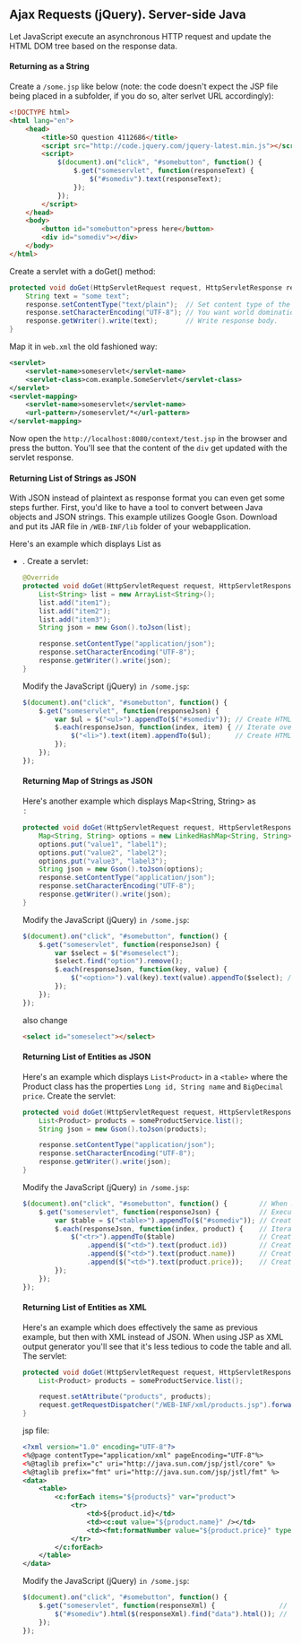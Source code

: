 ## Ajax Requests (jQuery). Server-side Java
Let JavaScript execute an asynchronous HTTP request and update the HTML DOM tree based on the response data.

#### Returning as a String
Create a `/some.jsp` like below (note: the code doesn't expect the JSP file being placed in a subfolder, if you do so, alter serlvet URL accordingly):
```html
<!DOCTYPE html>
<html lang="en">
    <head>
        <title>SO question 4112686</title>
        <script src="http://code.jquery.com/jquery-latest.min.js"></script>
        <script>
            $(document).on("click", "#somebutton", function() { 
                $.get("someservlet", function(responseText) {   
                    $("#somediv").text(responseText);           
                });
            });
        </script>
    </head>
    <body>
        <button id="somebutton">press here</button>
        <div id="somediv"></div>
    </body>
</html>
```
Create a servlet with a doGet() method:
```java
protected void doGet(HttpServletRequest request, HttpServletResponse response) throws ServletException, IOException {
    String text = "some text";
    response.setContentType("text/plain");  // Set content type of the response so that jQuery knows what it can expect.
    response.setCharacterEncoding("UTF-8"); // You want world domination, huh?
    response.getWriter().write(text);       // Write response body.
}
```
Map it in `web.xml` the old fashioned way:
```xml
<servlet>
    <servlet-name>someservlet</servlet-name>
    <servlet-class>com.example.SomeServlet</servlet-class>
</servlet>
<servlet-mapping>
    <servlet-name>someservlet</servlet-name>
    <url-pattern>/someservlet/*</url-pattern>
</servlet-mapping>
```
Now open the `http://localhost:8080/context/test.jsp` in the browser and press the button. You'll see that the content of the `div` get updated with the servlet response.

#### Returning List of Strings as JSON
With JSON instead of plaintext as response format you can even get some steps further. First, you'd like to have a tool to convert between Java objects and JSON strings. This example utilizes Google Gson. Download and put its JAR file in `/WEB-INF/lib` folder of your webapplication.

Here's an example which displays List<String> as <ul><li>. Create a servlet:
```java
@Override
protected void doGet(HttpServletRequest request, HttpServletResponse response) throws ServletException, IOException {
    List<String> list = new ArrayList<String>();
    list.add("item1");
    list.add("item2");
    list.add("item3");
    String json = new Gson().toJson(list);

    response.setContentType("application/json");
    response.setCharacterEncoding("UTF-8");
    response.getWriter().write(json);
}
```
Modify the JavaScript (jQuery) `in /some.jsp`:
```JavaScript
$(document).on("click", "#somebutton", function() {  
    $.get("someservlet", function(responseJson) {  
        var $ul = $("<ul>").appendTo($("#somediv")); // Create HTML <ul> element and append it to HTML DOM element with ID "somediv"
        $.each(responseJson, function(index, item) { // Iterate over the JSON array.
            $("<li>").text(item).appendTo($ul);      // Create HTML <li> element, set its text content with currently iterated item and append it to the <ul>.
        });
    });
});
```
#### Returning Map of Strings as JSON
Here's another example which displays Map<String, String> as <option>:
```java
protected void doGet(HttpServletRequest request, HttpServletResponse response) throws ServletException, IOException {
    Map<String, String> options = new LinkedHashMap<String, String>();
    options.put("value1", "label1");
    options.put("value2", "label2");
    options.put("value3", "label3");
    String json = new Gson().toJson(options);
    response.setContentType("application/json");
    response.setCharacterEncoding("UTF-8");
    response.getWriter().write(json);
}
```
Modify the JavaScript (jQuery) `in /some.jsp`:
```javascript
$(document).on("click", "#somebutton", function() {                "somebutton", execute the following function...
    $.get("someservlet", function(responseJson) {                 
        var $select = $("#someselect");                           
        $select.find("option").remove();                          
        $.each(responseJson, function(key, value) {               
            $("<option>").val(key).text(value).appendTo($select); // Create HTML <option> element, set its value with currently iterated key and its text content with currently iterated item and finally append it to the <select>.
        });
    });
});
```
also change
```html
<select id="someselect"></select>
```
#### Returning List of Entities as JSON
Here's an example which displays `List<Product>` in a `<table>` where the Product class has the properties `Long id, String name` and `BigDecimal price`. Create the servlet:
```java
protected void doGet(HttpServletRequest request, HttpServletResponse response) throws ServletException, IOException {
    List<Product> products = someProductService.list();
    String json = new Gson().toJson(products);

    response.setContentType("application/json");
    response.setCharacterEncoding("UTF-8");
    response.getWriter().write(json);
}
```
Modify the JavaScript (jQuery) `in /some.jsp`:
```javascript
$(document).on("click", "#somebutton", function() {        // When HTML DOM "click" event is invoked on element with ID "somebutton", execute the following function...
    $.get("someservlet", function(responseJson) {          // Execute Ajax GET request on URL of "someservlet" and execute the following function with Ajax response JSON...
        var $table = $("<table>").appendTo($("#somediv")); // Create HTML <table> element and append it to HTML DOM element with ID "somediv".
        $.each(responseJson, function(index, product) {    // Iterate over the JSON array.
            $("<tr>").appendTo($table)                     // Create HTML <tr> element, set its text content with currently iterated item and append it to the <table>.
                .append($("<td>").text(product.id))        // Create HTML <td> element, set its text content with id of currently iterated product and append it to the <tr>.
                .append($("<td>").text(product.name))      // Create HTML <td> element, set its text content with name of currently iterated product and append it to the <tr>.
                .append($("<td>").text(product.price));    // Create HTML <td> element, set its text content with price of currently iterated product and append it to the <tr>.
        });
    });
});
```
#### Returning List of Entities as XML
Here's an example which does effectively the same as previous example, but then with XML instead of JSON. When using JSP as XML output generator you'll see that it's less tedious to code the table and all. The servlet:
```java
protected void doGet(HttpServletRequest request, HttpServletResponse response) throws ServletException, IOException {
    List<Product> products = someProductService.list();

    request.setAttribute("products", products);
    request.getRequestDispatcher("/WEB-INF/xml/products.jsp").forward(request, response);
}
```
jsp file:
```xml
<?xml version="1.0" encoding="UTF-8"?>
<%@page contentType="application/xml" pageEncoding="UTF-8"%>
<%@taglib prefix="c" uri="http://java.sun.com/jsp/jstl/core" %>
<%@taglib prefix="fmt" uri="http://java.sun.com/jsp/jstl/fmt" %>
<data>
    <table>
        <c:forEach items="${products}" var="product">
            <tr>
                <td>${product.id}</td>
                <td><c:out value="${product.name}" /></td>
                <td><fmt:formatNumber value="${product.price}" type="currency" currencyCode="USD" /></td>
            </tr>
        </c:forEach>
    </table>
</data>
```
Modify the JavaScript (jQuery) `in /some.jsp`:
```javascript
$(document).on("click", "#somebutton", function() {             
    $.get("someservlet", function(responseXml) {                // Execute Ajax GET request on URL of "someservlet" and execute the following function with Ajax response XML...
        $("#somediv").html($(responseXml).find("data").html()); // Parse XML, find <data> element and append its HTML to HTML DOM element with ID "somediv".
    });
});
```
